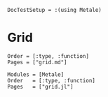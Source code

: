```@meta
DocTestSetup = :(using Metale)
```

# Grid

```@index
Order = [:type, :function]
Pages = ["grid.md"]
```

```@autodocs
Modules = [Metale]
Order   = [:type, :function]
Pages   = ["grid.jl"]
```
